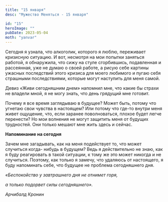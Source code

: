 ```yaml
---
title: "15 января"
desc: "Мужество Меняться - 15 января"

id: "15"
heroImage: ""
pubDate: 2023-05-04
moth: "yanvar"
---
```


Сегодня я узнала, что алкоголик, которого я люблю, переживает кризисную
ситуацию. И вот, несмотря на мои попытки заняться работой, я обнаружила, что
сижу на стуле сгорбившись, подавленная и рассеянная, уже не думаю о своей
работе, а рисую себе картины ужасных последствий этого кризиса для моего
любимого и пугаю себя страшными последствиями, которые могут наступить для
меня самой.

Девиз «Живи сегодняшним днем» напомнил мне, что какие бы страхи не владели
мной, я не могу знать, что день грядущий мне готовит.

Почему я все время заглядываю в будущее? Может быть, потому что угнетаю свои
чувства в настоящем? Или потому что где-то внутри меня живет ощущение, что,
если заранее поволноваться, плохое будет легче перенести? Но мои волнения не
могут защитить меня от будущих трудностей. Они только мешают мне жить здесь и
сейчас.

**Напоминание на сегодня**

Зачем мне загадывать, как на меня подействует то, что может случиться когда-
нибудь в будущем? Ведь я действительно не знаю, как я буду реагировать в такой
ситуации, к тому же это может никогда и не случиться. Поэтому, как только я
замечу, что удаляюсь от настоящего, я буду напоминать себе, что будущее не
проблема сегодняшнего дня.

_«Беспокойство у завтрашнего дня не отнимет горя,_

_а только подорвет силы сегодняшнего»._

_Арчибалд Кронин_
